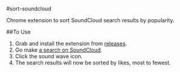 #sort-soundcloud

Chrome extension to sort SoundCloud search results by popularity.

##To Use
1. Grab and install the extension from [releases](https://github.com/chou/sort-soundcloud/releases/).
1. Go make [a search on SoundCloud](https://soundcloud.com/search/sounds?q=tycho).
1. Click the sound wave icon.
1. The search results will now be sorted by likes, most to fewest.
